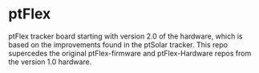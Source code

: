 # ptFlex
ptFlex tracker board starting with version 2.0 of the hardware, which is based on the improvements found in the ptSolar tracker. This repo supercedes the original ptFlex-firmware and ptFlex-Hardware repos from the version 1.0 hardware.
